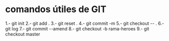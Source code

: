 # comandos útiles de GIT


1.- git init
2.- git add .
3.- git reset .
4.- git commit -m
5.- git checkout -- .
6.- git log
7.- git commit --amend
8.- git checkout -b rama-heroes
9.- git checkout master